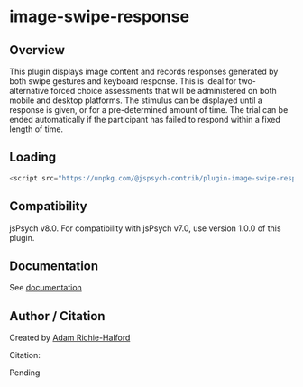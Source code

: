 # image-swipe-response

## Overview

This plugin displays image content and records responses generated by both swipe gestures and keyboard response. This is ideal for two-alternative forced choice assessments that will be administered on both mobile and desktop platforms. The stimulus can be displayed until a response is given, or for a pre-determined amount of time. The trial can be ended automatically if the participant has failed to respond within a fixed length of time.

## Loading

```js
<script src="https://unpkg.com/@jspsych-contrib/plugin-image-swipe-response@2.0.0"></script>
```

## Compatibility

jsPsych v8.0. For compatibility with jsPsych v7.0, use version 1.0.0 of this plugin.

## Documentation

See [documentation](docs/jspsych-image-swipe-response.md)

## Author / Citation

Created by [Adam Richie-Halford](https://github.com/richford)

Citation:

Pending
